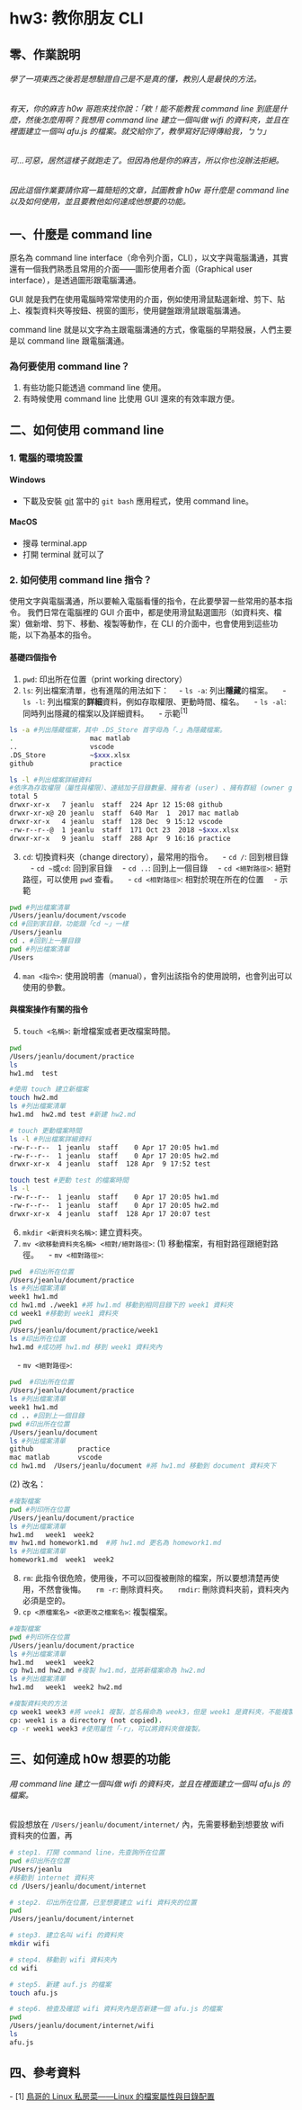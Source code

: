 # hw3: 教你朋友 CLI
## 零、作業說明
###### 學了一項東西之後若是想驗證自己是不是真的懂，教別人是最快的方法。

###### 有天，你的麻吉 h0w 哥跑來找你說：「欸！能不能教我 command line 到底是什麼，然後怎麼用啊？我想用 command line 建立一個叫做 wifi 的資料夾，並且在裡面建立一個叫 afu.js 的檔案。就交給你了，教學寫好記得傳給我，ㄅㄅ」

###### 可...可惡，居然這樣子就跑走了。但因為他是你的麻吉，所以你也沒辦法拒絕。

###### 因此這個作業要請你寫一篇簡短的文章，試圖教會 h0w 哥什麼是 command line 以及如何使用，並且要教他如何達成他想要的功能。
## 一、什麼是 command line 
原名為 command line interface（命令列介面，CLI），以文字與電腦溝通，其實還有一個我們熟悉且常用的介面——圖形使用者介面（Graphical user interface），是透過圖形跟電腦溝通。

GUI 就是我們在使用電腦時常常使用的介面，例如使用滑鼠點選新增、剪下、貼上、複製資料夾等按鈕、視窗的圖形，使用鍵盤跟滑鼠跟電腦溝通。

command line 就是以文字為主跟電腦溝通的方式，像電腦的早期發展，人們主要是以 command line 跟電腦溝通。
### 為何要使用 command line？
1. 有些功能只能透過 command line 使用。
2. 有時候使用 command line 比使用 GUI 還來的有效率跟方便。

## 二、如何使用 command line
### 1. 電腦的環境設置
#### Windows
- 下載及安裝 [git](https://git-scm.com/) 
當中的 `git bash` 應用程式，使用 command line。
#### MacOS
- 搜尋 terminal.app
- 打開 terminal 就可以了
### 2. 如何使用 command line 指令？
使用文字與電腦溝通，所以要輸入電腦看懂的指令，在此要學習一些常用的基本指令。
我們日常在電腦裡的 GUI 介面中，都是使用滑鼠點選圖形（如資料夾、檔案）做新增、剪下、移動、複製等動作，在 CLI 的介面中，也會使用到這些功能，以下為基本的指令。
#### 基礎四個指令
1. `pwd`: 
印出所在位置（print working directory）
2. `ls`:
列出檔案清單，也有進階的用法如下：
　- `ls -a`: 列出**隱藏**的檔案。
　- `ls -l`: 列出檔案的**詳細**資料，例如存取權限、更動時間、檔名。
　- `ls -al`: 同時列出隱藏的檔案以及詳細資料。
　- 示範<sup>[1]</sup>
``` bash
ls -a #列出隱藏檔案，其中 .DS_Store 首字母為「.」為隱藏檔案。
.				    mac matlab
..				    vscode
.DS_Store			~$xxx.xlsx
github				practice 

ls -l #列出檔案詳細資料
#依序為存取權限（屬性與權限）、連結加子目錄數量、擁有者 (user) 、擁有群組 (owner group)、檔案容量大小、檔案被建立日期時間、檔名或目錄名稱。
total 5
drwxr-xr-x   7 jeanlu  staff  224 Apr 12 15:08 github
drwxr-xr-x@ 20 jeanlu  staff  640 Mar  1  2017 mac matlab
drwxr-xr-x   4 jeanlu  staff  128 Dec  9 15:12 vscode
-rw-r--r--@  1 jeanlu  staff  171 Oct 23  2018 ~$xxx.xlsx
drwxr-xr-x   9 jeanlu  staff  288 Apr  9 16:16 practice
```
3. `cd`: 
切換資料夾（change directory），最常用的指令。
　- `cd /`: 回到根目錄
　- `cd ~`或`cd`: 回到家目錄
　- `cd ..`: 回到上一個目錄
　- `cd <絕對路徑>`: 絕對路徑，可以使用 `pwd` 查看。
　- `cd <相對路徑>`: 相對於現在所在的位置
　- 示範
```bash
pwd #列出檔案清單
/Users/jeanlu/document/vscode
cd #回到家目錄，功能跟「cd ~」一樣
/Users/jeanlu
cd . #回到上一層目錄
pwd #列出檔案清單
/Users
```
4. `man <指令>`:
使用說明書（manual），會列出該指令的使用說明，也會列出可以使用的參數。 
#### 與檔案操作有關的指令
5. `touch <名稱>`:
新增檔案或者更改檔案時間。
```bash
pwd
/Users/jeanlu/document/practice
ls
hw1.md  test

#使用 touch 建立新檔案
touch hw2.md
ls #列出檔案清單
hw1.md  hw2.md test #新建 hw2.md

# touch 更動檔案時間
ls -l #列出檔案詳細資料
-rw-r--r--  1 jeanlu  staff    0 Apr 17 20:05 hw1.md
-rw-r--r--  1 jeanlu  staff    0 Apr 17 20:05 hw2.md
drwxr-xr-x  4 jeanlu  staff  128 Apr  9 17:52 test

touch test #更動 test 的檔案時間
ls -l
-rw-r--r--  1 jeanlu  staff    0 Apr 17 20:05 hw1.md
-rw-r--r--  1 jeanlu  staff    0 Apr 17 20:05 hw2.md
drwxr-xr-x  4 jeanlu  staff  128 Apr 17 20:07 test


```
6. `mkdir <新資料夾名稱>`:
建立資料夾。
7. `mv <欲移動資料夾名稱> <相對/絕對路徑>`:
(1) 移動檔案，有相對路徑跟絕對路徑。
　- `mv <相對路徑>`: 
```bash
pwd  #印出所在位置
/Users/jeanlu/document/practice
ls #列出檔案清單
week1 hw1.md
cd hw1.md ./week1 #將 hw1.md 移動到相同目錄下的 week1 資料夾
cd week1 #移動到 week1 資料夾
pwd
/Users/jeanlu/document/practice/week1
ls #印出所在位置
hw1.md #成功將 hw1.md 移到 week1 資料夾內
```
　- `mv <絕對路徑>`: 
``` bash
pwd  #印出所在位置
/Users/jeanlu/document/practice
ls #列出檔案清單
week1 hw1.md
cd .. #回到上一個目錄
pwd #印出所在位置
/Users/jeanlu/document
ls #列出檔案清單
github           practice 
mac matlab       vscode
cd hw1.md  /Users/jeanlu/document #將 hw1.md 移動到 document 資料夾下
```
(2) 改名：
```bash
#複製檔案
pwd #列印所在位置
/Users/jeanlu/document/practice
ls #列出檔案清單
hw1.md   week1  week2
mv hw1.md homework1.md  #將 hw1.md 更名為 homework1.md
ls #列出檔案清單
homework1.md  week1  week2
```
8. `rm`:
此指令很危險，使用後，不可以回復被刪除的檔案，所以要想清楚再使用，不然會後悔。
　`rm -r`: 刪除資料夾。
　`rmdir`: 刪除資料夾前，資料夾內必須是空的。
9. `cp <原檔案名> <欲更改之檔案名>`:
複製檔案。
``` bash
#複製檔案
pwd #列印所在位置
/Users/jeanlu/document/practice
ls #列出檔案清單
hw1.md   week1  week2
cp hw1.md hw2.md #複製 hw1.md，並將新檔案命為 hw2.md
ls #列出檔案清單
hw1.md   week1  week2 hw2.md

#複製資料夾的方法
cp week1 week3 #將 week1 複製，並名稱命為 week3，但是 week1 是資料夾，不能複製，檔案才能複製。
cp: week1 is a directory (not copied).
cp -r week1 week3 #使用屬性「-r」，可以將資料夾做複製。
```
## 三、如何達成 h0w 想要的功能
###### 用 command line 建立一個叫做 wifi 的資料夾，並且在裡面建立一個叫 afu.js 的檔案。
假設想放在 `/Users/jeanlu/document/internet/` 內，先需要移動到想要放 wifi 資料夾的位置，再
```bash
# step1. 打開 command line，先查詢所在位置
pwd #印出所在位置
/Users/jeanlu
#移動到 internet 資料夾
cd /Users/jeanlu/document/internet 

# step2. 印出所在位置，已至想要建立 wifi 資料夾的位置
pwd 
/Users/jeanlu/document/internet

# step3. 建立名叫 wifi 的資料夾
mkdir wifi 

# step4. 移動到 wifi 資料夾內
cd wifi 

# step5. 新建 auf.js 的檔案
touch afu.js 

# step6. 檢查及確認 wifi 資料夾內是否新建一個 afu.js 的檔案
pwd 
/Users/jeanlu/document/internet/wifi
ls
afu.js
```

## 四、參考資料
- [1] [鳥哥的 Linux 私房菜——Linux 的檔案屬性與目錄配置](http://linux.vbird.org/linux_basic/0210filepermission/0210filepermission-fc4.php) 